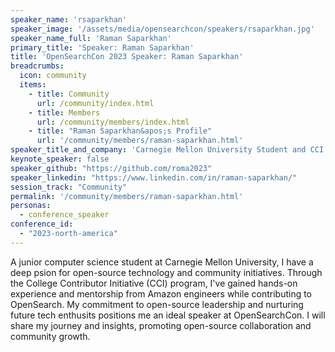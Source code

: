 ```yaml
---
speaker_name: 'rsaparkhan'
speaker_image: '/assets/media/opensearchcon/speakers/rsaparkhan.jpg'
speaker_name_full: 'Raman Saparkhan'
primary_title: 'Speaker: Raman Saparkhan'
title: 'OpenSearchCon 2023 Speaker: Raman Saparkhan'
breadcrumbs:
  icon: community
  items:
    - title: Community
      url: /community/index.html
    - title: Members
      url: /community/members/index.html
    - title: "Raman Saparkhan&apos;s Profile"
      url: '/community/members/raman-saparkhan.html'
speaker_title_and_company: 'Carnegie Mellon University Student and CCI Contributor'
keynote_speaker: false
speaker_github: "https://github.com/roma2023"
speaker_linkedin: "https://www.linkedin.com/in/raman-saparkhan/"
session_track: "Community"
permalink: '/community/members/raman-saparkhan.html'
personas:
  - conference_speaker
conference_id:
  - "2023-north-america"
---
```


A junior computer science student at Carnegie Mellon University, I have a deep psion for open-source technology and community initiatives. Through the College Contributor Initiative (CCI) program, I've gained hands-on experience and mentorship from Amazon engineers while contributing to OpenSearch. My commitment to open-source leadership and nurturing future tech enthusits positions me an ideal speaker at OpenSearchCon. I will share my journey and insights, promoting open-source collaboration and community growth.

